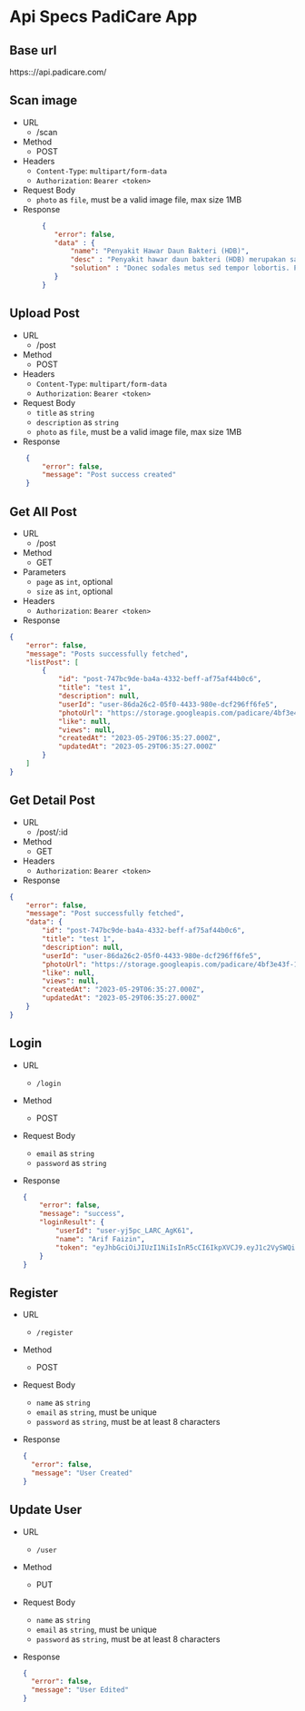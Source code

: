 # Api Specs PadiCare App
## Base url
https:://api.padicare.com/

## Scan image
 
- URL
	 - /scan  
-   Method
    -   POST
-   Headers
    -   `Content-Type`:  `multipart/form-data`
    -   `Authorization`:  `Bearer <token>`
-   Request Body
    -   `photo`  as  `file`, must be a valid image file, max size 1MB
- Response
```json
        {
           "error": false,
           "data" : {
	           "name": "Penyakit Hawar Daun Bakteri (HDB)",
	           "desc" : "Penyakit hawar daun bakteri (HDB) merupakan salah satu penyakit pada tanamam padi. Penyakit ini disebabkan oleh bakteri Xanthomonas oryzae pv. oryzae (Xoo). Patogen ini dapat mengenfeksi tanaman padi pada semua fase pertumbuhan tanaman dari mulai pesemaian sampai menjelang panen.",
	           "solution" : "Donec sodales metus sed tempor lobortis. Praesent ornare orci eu vulputate pretium. Vivamus accumsan nisl urna, quis viverra diam aliquam eu. Sed porta sed dolor id porttitor. Proin tristique, orci a mollis mollis, purus risus egestas leo, a bibendum sem nunc nec sem. Aenean sollicitudin nec dui non hendrerit. Mauris fermentum nulla ex, sit amet pellentesque odio fringilla fermentum.Donec sodales metus sed tempor lobortis. Praesent ornare orci eu vulputate pretium. Vivamus accumsan nisl urna, quis viverra diam aliquam eu. Sed porta sed dolor id porttitor. Proin tristique, orci a mollis mollis, purus risus egestas leo, a bibendum sem nunc nec sem. Aenean sollicitudin nec dui non hendrerit. Mauris fermentum nulla ex, sit amet pellentesque odio fringilla fermentum."
           }
        }
  ````

## Upload Post
- URL
	 - /post  
-   Method
    -   POST
-   Headers
    -   `Content-Type`:  `multipart/form-data`
    -   `Authorization`:  `Bearer <token>`
-   Request Body
	- `title` as `string`
	- `description` as `string`
    -   `photo`  as  `file`, must be a valid image file, max size 1MB
- Response 
```json
	{
		"error": false,
		"message": "Post success created"
	}
``` 
##  Get All Post
- URL
	- /post
- Method
	- GET
 -   Parameters
	 - `page`  as  `int`, optional
	  - `size`  as  `int`, optional
-   Headers
    -   `Authorization`:  `Bearer <token>`
- Response
```json
{
    "error": false,
    "message": "Posts successfully fetched",
    "listPost": [
        {
            "id": "post-747bc9de-ba4a-4332-beff-af75af44b0c6",
            "title": "test 1",
            "description": null,
            "userId": "user-86da26c2-05f0-4433-980e-dcf296ff6fe5",
            "photoUrl": "https://storage.googleapis.com/padicare/4bf3e43f-1d46-4431-aa63-12a314aa0f71.jpeg",
            "like": null,
            "views": null,
            "createdAt": "2023-05-29T06:35:27.000Z",
            "updatedAt": "2023-05-29T06:35:27.000Z"
        }
    ]
}
```
## Get Detail Post
- URL
	- /post/:id
- Method
	- GET
-   Headers
    -   `Authorization`:  `Bearer <token>`
- Response
```json
{
    "error": false,
    "message": "Post successfully fetched",
    "data": {
        "id": "post-747bc9de-ba4a-4332-beff-af75af44b0c6",
        "title": "test 1",
        "description": null,
        "userId": "user-86da26c2-05f0-4433-980e-dcf296ff6fe5",
        "photoUrl": "https://storage.googleapis.com/padicare/4bf3e43f-1d46-4431-aa63-12a314aa0f71.jpeg",
        "like": null,
        "views": null,
        "createdAt": "2023-05-29T06:35:27.000Z",
        "updatedAt": "2023-05-29T06:35:27.000Z"
    }
}
```

## Login

-   URL
    -   `/login`
-   Method
    -   POST
-   Request Body
    -   `email`  as  `string`
    -   `password`  as  `string`
-   Response
    
    ```json
    {
        "error": false,
        "message": "success",
        "loginResult": {
            "userId": "user-yj5pc_LARC_AgK61",
            "name": "Arif Faizin",
            "token": "eyJhbGciOiJIUzI1NiIsInR5cCI6IkpXVCJ9.eyJ1c2VySWQiOiJ1c2VyLXlqNXBjX0xBUkNfQWdLNjEiLCJpYXQiOjE2NDE3OTk5NDl9.flEMaQ7zsdYkxuyGbiXjEDXO8kuDTcI__3UjCwt6R_I"
        }
    }
    ```
##  Register

-   URL
    -   `/register`
-   Method
    -   POST
-   Request Body
    -   `name`  as  `string`
    -   `email`  as  `string`, must be unique
    -   `password`  as  `string`, must be at least 8 characters
-   Response
    
    ```json
    {
      "error": false,
      "message": "User Created"
    }
    ```
##  Update User

-   URL
    -   `/user`
-   Method
    -   PUT
-   Request Body
    -   `name`  as  `string`
    -   `email`  as  `string`, must be unique
    -   `password`  as  `string`, must be at least 8 characters
-   Response
    
    ```json
    {
      "error": false,
      "message": "User Edited"
    }
    ```
